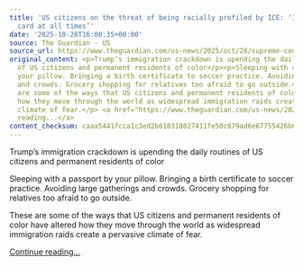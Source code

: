 ```yaml
---
title: 'US citizens on the threat of being racially profiled by ICE: ‘I carry my passport
  card at all times’'
date: '2025-10-28T16:00:35+00:00'
source: The Guardian - US
source_url: https://www.theguardian.com/us-news/2025/oct/28/supreme-court-ice-racial-profiling-citizens
original_content: <p>Trump’s immigration crackdown is upending the daily routines
  of US citizens and permanent residents of color</p><p>Sleeping with a passport by
  your pillow. Bringing a birth certificate to soccer practice. Avoiding large gatherings
  and crowds. Grocery shopping for relatives too afraid to go outside.</p><p>These
  are some of the ways that US citizens and permanent residents of color have altered
  how they move through the world as widespread immigration raids create a pervasive
  climate of fear.</p> <a href="https://www.theguardian.com/us-news/2025/oct/28/supreme-court-ice-racial-profiling-citizens">Continue
  reading...</a>
content_checksum: caaa5441fcca1c3ed2b610318827411fe50c879ad6e67755426b64b4ad803bf0
---
```


Trump’s immigration crackdown is upending the daily routines of US citizens and permanent residents of color

Sleeping with a passport by your pillow. Bringing a birth certificate to soccer practice. Avoiding large gatherings and crowds. Grocery shopping for relatives too afraid to go outside.

These are some of the ways that US citizens and permanent residents of color have altered how they move through the world as widespread immigration raids create a pervasive climate of fear.

 [Continue reading...](https://www.theguardian.com/us-news/2025/oct/28/supreme-court-ice-racial-profiling-citizens)